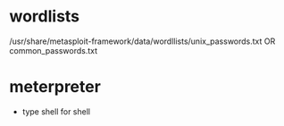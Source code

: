# wordlists
/usr/share/metasploit-framework/data/wordllists/unix_passwords.txt OR common_passwords.txt

# meterpreter 
- type shell for shell 
